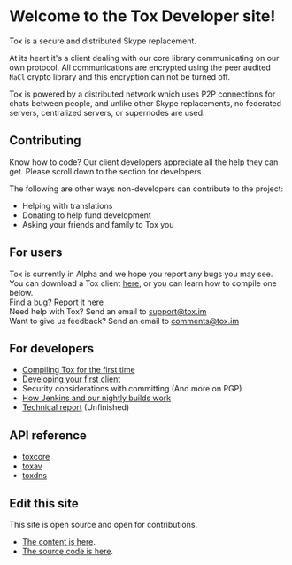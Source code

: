 Welcome to the Tox Developer site!
==================================

Tox is a secure and distributed Skype replacement.

At its heart it's a client dealing with our core library communicating
on our own protocol. All communications are encrypted using the peer
audited `NaCl` crypto library and this encryption can not be turned off.

Tox is powered by a distributed network which uses P2P connections for
chats between people, and unlike other Skype replacements, no federated
servers, centralized servers, or supernodes are used.

Contributing
------------

Know how to code? Our client developers appreciate all the help they can
get. Please scroll down to the section for developers.

The following are other ways non-developers can contribute to the
project:

-   Helping with translations
-   Donating to help fund development
-   Asking your friends and family to Tox you

For users
---------

Tox is currently in Alpha and we hope you report any bugs you may see.  
You can download a Tox client [here](https://wiki.tox.im/Binaries), or
you can learn how to compile one below.  
Find a bug? Report it [here](https://support.tox.im)  
Need help with Tox? Send an email to <support@tox.im>  
Want to give us feedback? Send an email to <comments@tox.im>  

For developers
--------------

- [Compiling Tox for the first time](compiling.html)
- [Developing your first client](dev.html)
- Security considerations with committing (And more on PGP)
- [How Jenkins and our nightly builds work](jenkins.html)
- [Technical report](https://tox.im/tox.pdf) (Unfinished)

API reference
-------------

-   [toxcore](https://libtoxcore.so/api/tox_8h.html)
-   [toxav](https://libtoxcore.so/api/toxav_8h.html)
-   [toxdns](https://libtoxcore.so/api/toxdns_8h.html)

Edit this site
--------------

This site is open source and open for contributions.

- [The content is here](https://github.com/ValaTox/wiki).
- [The source code is here](https://github.com/SkyzohKeyx/tox-wiki).
